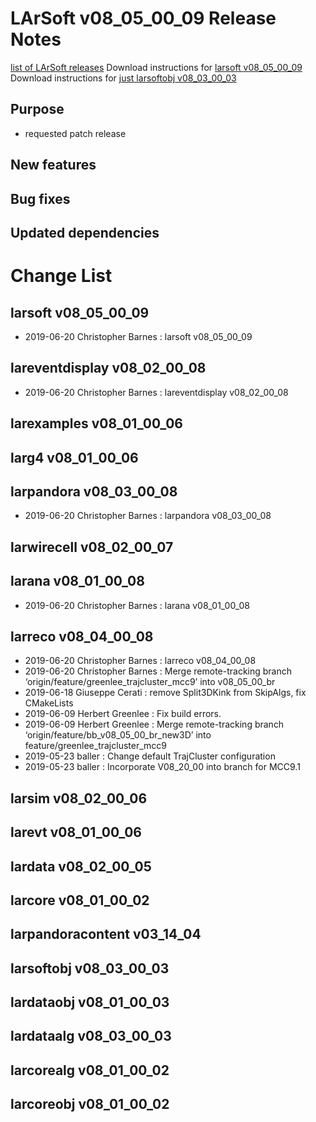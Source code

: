 LArSoft v08_05_00_09 Release Notes
=============================================================================

[list of LArSoft releases](LArSoft_release_list)
Download instructions for [larsoft v08_05_00_09](http://scisoft.fnal.gov/scisoft/bundles/larsoft/v08_05_00_09/larsoft-v08_05_00_09.html)
Download instructions for [just larsoftobj v08_03_00_03](http://scisoft.fnal.gov/scisoft/bundles/larsoftobj/v08_03_00_03/larsoftobj-v08_03_00_03.html)

Purpose
--------------------

-   requested patch release

New features
------------------------------

Bug fixes
------------------------

Updated dependencies
----------------------------------------------

Change List
============================

larsoft v08_05_00_09
-------------------------------------------------

-   2019-06-20 Christopher Barnes : larsoft v08_05_00_09

lareventdisplay v08_02_00_08
-----------------------------------------------------------------

-   2019-06-20 Christopher Barnes : lareventdisplay v08_02_00_08

larexamples v08_01_00_06
---------------------------------------------------------

larg4 v08_01_00_06
---------------------------------------------

larpandora v08_03_00_08
-------------------------------------------------------

-   2019-06-20 Christopher Barnes : larpandora v08_03_00_08

larwirecell v08_02_00_07
---------------------------------------------------------

larana v08_01_00_08
-----------------------------------------------

-   2019-06-20 Christopher Barnes : larana v08_01_00_08

larreco v08_04_00_08
-------------------------------------------------

-   2019-06-20 Christopher Barnes : larreco v08_04_00_08
-   2019-06-20 Christopher Barnes : Merge remote-tracking branch ‘origin/feature/greenlee_trajcluster_mcc9’ into v08_05_00_br
-   2019-06-18 Giuseppe Cerati : remove Split3DKink from SkipAlgs, fix CMakeLists
-   2019-06-09 Herbert Greenlee : Fix build errors.
-   2019-06-09 Herbert Greenlee : Merge remote-tracking branch ‘origin/feature/bb_v08_05_00_br_new3D’ into feature/greenlee_trajcluster_mcc9
-   2019-05-23 baller : Change default TrajCluster configuration
-   2019-05-23 baller : Incorporate V08_20_00 into branch for MCC9.1

larsim v08_02_00_06
-----------------------------------------------

larevt v08_01_00_06
-----------------------------------------------

lardata v08_02_00_05
-------------------------------------------------

larcore v08_01_00_02
-------------------------------------------------

larpandoracontent v03_14_04
--------------------------------------------------------------

larsoftobj v08_03_00_03
-------------------------------------------------------

lardataobj v08_01_00_03
-------------------------------------------------------

lardataalg v08_03_00_03
-------------------------------------------------------

larcorealg v08_01_00_02
-------------------------------------------------------

larcoreobj v08_01_00_02
-------------------------------------------------------
